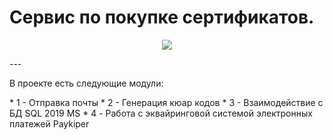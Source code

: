 # Сервис по покупке сертификатов. 
<p align="center">
  
<img src="https://img.shields.io/badge/python-v3.8-blue?style=for-the-badge">
</p>
---
<p>
В проекте есть следующие модули: 
</p>
* 1 - Отправка почты 
* 2 - Генерация кюар кодов
* 3 - Взаимодействие с БД SQL 2019 MS 
* 4 - Работа с эквайринговой системой электронных платежей Paykiper
